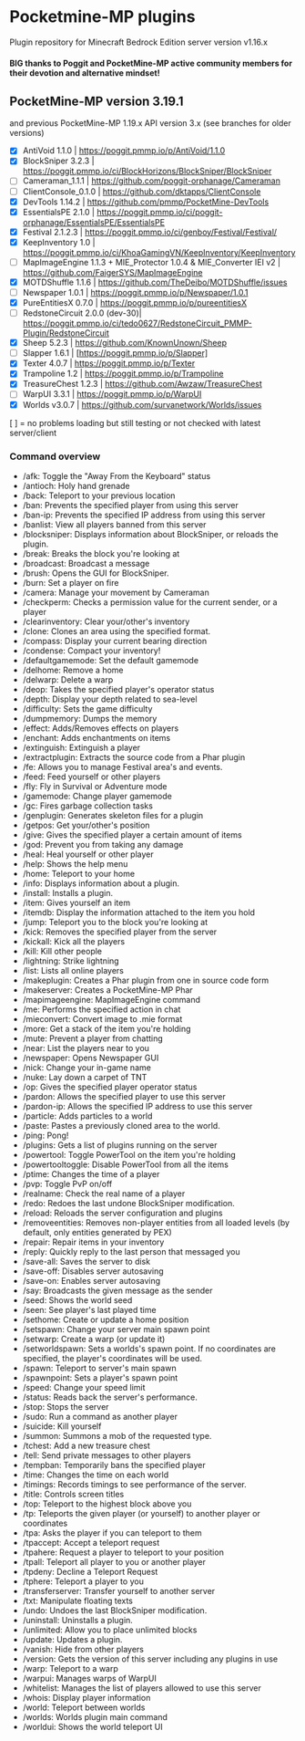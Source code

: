 # Pocketmine-MP plugins
Plugin repository for Minecraft Bedrock Edition server version v1.16.x

#### BIG thanks to Poggit and PocketMine-MP active community members for their devotion and alternative mindset!

## PocketMine-MP version 3.19.1
and previous PocketMine-MP 1.19.x API version 3.x
(see branches for older versions)

- [x] AntiVoid 1.1.0 | https://poggit.pmmp.io/p/AntiVoid/1.1.0
- [x] BlockSniper 3.2.3 | https://poggit.pmmp.io/ci/BlockHorizons/BlockSniper/BlockSniper
- [ ] Cameraman_1.1.1 | https://github.com/poggit-orphanage/Cameraman
- [ ] ClientConsole_0.1.0 | https://github.com/dktapps/ClientConsole
- [x] DevTools 1.14.2 | https://github.com/pmmp/PocketMine-DevTools
- [x] EssentialsPE 2.1.0 | https://poggit.pmmp.io/ci/poggit-orphanage/EssentialsPE/EssentialsPE
- [x] Festival 2.1.2.3 | https://poggit.pmmp.io/ci/genboy/Festival/Festival/
- [x] KeepInventory 1.0 | https://poggit.pmmp.io/ci/KhoaGamingVN/KeepInventory/KeepInventory
- [ ] MapImageEngine 1.1.3 + MIE_Protector 1.0.4 & MIE_Converter IEI v2 | https://github.com/FaigerSYS/MapImageEngine
- [x] MOTDShuffle 1.1.6 | https://github.com/TheDeibo/MOTDShuffle/issues
- [ ] Newspaper 1.0.1 | https://poggit.pmmp.io/p/Newspaper/1.0.1
- [x] PureEntitiesX 0.7.0 | https://poggit.pmmp.io/p/pureentitiesX
- [ ] RedstoneCircuit 2.0.0 (dev-30)| https://poggit.pmmp.io/ci/tedo0627/RedstoneCircuit_PMMP-Plugin/RedstoneCircuit
- [x] Sheep 5.2.3 | https://github.com/KnownUnown/Sheep
- [ ] Slapper 1.6.1 | [https://poggit.pmmp.io/p/Slapper]
- [x] Texter 4.0.7 | https://poggit.pmmp.io/p/Texter
- [x] Trampoline 1.2 | https://poggit.pmmp.io/p/Trampoline
- [x] TreasureChest 1.2.3 | https://github.com/Awzaw/TreasureChest
- [ ] WarpUI 3.3.1 | https://poggit.pmmp.io/p/WarpUI
- [x] Worlds v3.0.7 | https://github.com/survanetwork/Worlds/issues

[ ] = no problems loading but still testing or not checked with latest server/client

### Command overview


- /afk: Toggle the "Away From the Keyboard" status
- /antioch: Holy hand grenade
- /back: Teleport to your previous location
- /ban: Prevents the specified player from using this server
- /ban-ip: Prevents the specified IP address from using this server
- /banlist: View all players banned from this server
- /blocksniper: Displays information about BlockSniper, or reloads the plugin.
- /break: Breaks the block you're looking at
- /broadcast: Broadcast a message
- /brush: Opens the GUI for BlockSniper.
- /burn: Set a player on fire
- /camera: Manage your movement by Cameraman
- /checkperm: Checks a permission value for the current sender, or a player
- /clearinventory: Clear your/other's inventory
- /clone: Clones an area using the specified format.
- /compass: Display your current bearing direction
- /condense: Compact your inventory!
- /defaultgamemode: Set the default gamemode
- /delhome: Remove a home
- /delwarp: Delete a warp
- /deop: Takes the specified player's operator status
- /depth: Display your depth related to sea-level
- /difficulty: Sets the game difficulty
- /dumpmemory: Dumps the memory
- /effect: Adds/Removes effects on players
- /enchant: Adds enchantments on items
- /extinguish: Extinguish a player
- /extractplugin: Extracts the source code from a Phar plugin
- /fe: Allows you to manage Festival area's and events.
- /feed: Feed yourself or other players
- /fly: Fly in Survival or Adventure mode
- /gamemode: Change player gamemode
- /gc: Fires garbage collection tasks
- /genplugin: Generates skeleton files for a plugin
- /getpos: Get your/other's position
- /give: Gives the specified player a certain amount of items
- /god: Prevent you from taking any damage
- /heal: Heal yourself or other player
- /help: Shows the help menu
- /home: Teleport to your home
- /info: Displays information about a plugin.
- /install: Installs a plugin.
- /item: Gives yourself an item
- /itemdb: Display the information attached to the item you hold
- /jump: Teleport you to the block you're looking at
- /kick: Removes the specified player from the server
- /kickall: Kick all the players
- /kill: Kill other people
- /lightning: Strike lightning
- /list: Lists all online players
- /makeplugin: Creates a Phar plugin from one in source code form
- /makeserver: Creates a PocketMine-MP Phar
- /mapimageengine: MapImageEngine command
- /me: Performs the specified action in chat
- /mieconvert: Convert image to .mie format
- /more: Get a stack of the item you're holding
- /mute: Prevent a player from chatting
- /near: List the players near to you
- /newspaper: Opens Newspaper GUI
- /nick: Change your in-game name
- /nuke: Lay down a carpet of TNT
- /op: Gives the specified player operator status
- /pardon: Allows the specified player to use this server
- /pardon-ip: Allows the specified IP address to use this server
- /particle: Adds particles to a world
- /paste: Pastes a previously cloned area to the world.
- /ping: Pong!
- /plugins: Gets a list of plugins running on the server
- /powertool: Toggle PowerTool on the item you're holding
- /powertooltoggle: Disable PowerTool from all the items
- /ptime: Changes the time of a player
- /pvp: Toggle PvP on/off
- /realname: Check the real name of a player
- /redo: Redoes the last undone BlockSniper modification.
- /reload: Reloads the server configuration and plugins
- /removeentities: Removes non-player entities from all loaded levels (by default, only entities generated by PEX)
- /repair: Repair items in your inventory
- /reply: Quickly reply to the last person that messaged you
- /save-all: Saves the server to disk
- /save-off: Disables server autosaving
- /save-on: Enables server autosaving
- /say: Broadcasts the given message as the sender
- /seed: Shows the world seed
- /seen: See player's last played time
- /sethome: Create or update a home position
- /setspawn: Change your server main spawn point
- /setwarp: Create a warp (or update it)
- /setworldspawn: Sets a worlds's spawn point. If no coordinates are specified, the player's coordinates will be used.
- /spawn: Teleport to server's main spawn
- /spawnpoint: Sets a player's spawn point
- /speed: Change your speed limit
- /status: Reads back the server's performance.
- /stop: Stops the server
- /sudo: Run a command as another player
- /suicide: Kill yourself
- /summon: Summons a mob of the requested type.
- /tchest: Add a new treasure chest
- /tell: Send private messages to other players
- /tempban: Temporarily bans the specified player
- /time: Changes the time on each world
- /timings: Records timings to see performance of the server.
- /title: Controls screen titles
- /top: Teleport to the highest block above you
- /tp: Teleports the given player (or yourself) to another player or coordinates
- /tpa: Asks the player if you can teleport to them
- /tpaccept: Accept a teleport request
- /tpahere: Request a player to teleport to your position
- /tpall: Teleport all player to you or another player
- /tpdeny: Decline a Teleport Request
- /tphere: Teleport a player to you
- /transferserver: Transfer yourself to another server
- /txt: Manipulate floating texts
- /undo: Undoes the last BlockSniper modification.
- /uninstall: Uninstalls a plugin.
- /unlimited: Allow you to place unlimited blocks
- /update: Updates a plugin.
- /vanish: Hide from other players
- /version: Gets the version of this server including any plugins in use
- /warp: Teleport to a warp
- /warpui: Manages warps of WarpUI
- /whitelist: Manages the list of players allowed to use this server
- /whois: Display player information
- /world: Teleport between worlds
- /worlds: Worlds plugin main command
- /worldui: Shows the world teleport UI
